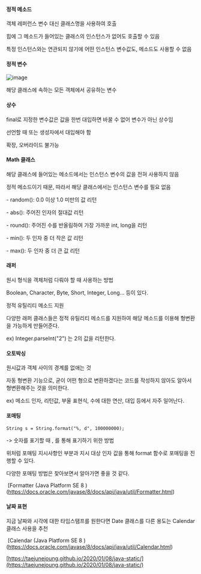 #### **정적 메소드**

객체 레퍼런스 변수 대신 클래스명을 사용하여 호출

힙에 그 메소드가 들어있는 클래스의 인스턴스가 없어도 호출할 수 있음

특정 인스턴스와는 연관되지 않기에 어떤 인스턴스 변수값도, 메소드도 사용할 수 없음


#### **정적 변수**
![image](https://github.com/GDSC-SWU/2023-JAVA-Study/assets/97941141/e88f3e8e-c17e-40af-a08c-28b0e2ed0421)

해당 클래스에 속하는 모든 객체에서 공유하는 변수


#### **상수**

final로 지정한 변수값은 값을 한번 대입하면 바꿀 수 없어 변수가 아닌 상수임

선언할 때 또는 생성자에서 대입해야 함

확장, 오버라이드 불가능


#### **Math 클래스**

해당 클래스에 들어있는 메소드에서는 인스턴스 변수의 값을 전혀 사용하지 않음

정적 메소드이기 때문, 따라서 해당 클래스에서는 인스턴스 변수를 필요 없음

\- random(): 0.0 이상 1.0 미만의 값 리턴

\- abs(): 주어진 인자의 절대값 리턴

\- round(): 주어진 수를 반올림하여 가장 가까운 int, long을 리턴

\- min(): 두 인자 중 더 작은 값 리턴

\- max(): 두 인자 중 더 큰 값 리턴



#### **래퍼**

원시 형식을 객체처럼 다뤄야 할 때 사용하는 방법

Boolean, Character, Byte, Short, Integer, Long... 등이 있다.

정적 유틸리티 메소드 지원

다양한 래퍼 클래스들은 정적 유틸리티 메소드를 지원하여 해당 메소드를 이용해 형변환을 가능하게 만들어준다.

ex) Integer.parseInt("2") 는 2의 값을 리턴한다.



#### **오토박싱**

원시값과 객체 사이의 경계를 없애는 것

자동 형변환 기능으로, 굳이 어떤 형으로 변환하겠다는 코드를 작성하지 않아도 알아서 형변환해주는 것을 의미한다.

ex) 메소드 인자, 리턴값, 부울 표현식, 수에 대한 연산, 대입 등에서 자주 일어난다.


#### **포매팅**

```
String s = String.format("%, d", 100000000);
```

\-> 숫자를 표기할 때 , 를 통해 표기하기 위한 방법

위처럼 포매팅 지시사항인 부분과 지시 대상 인자 값을 통해 format 함수로 포매팅을 진행할 수 있다.

다양한 포매팅 방법은 찾아보면서 알아가면 좋을 것 같다.

 [Formatter (Java Platform SE 8 )
 (https://docs.oracle.com/javase/8/docs/api/java/util/Formatter.html)


#### **날짜 표현**

지금 날짜와 시각에 대한 타임스탬프를 원한다면 Date 클래스를 다른 용도는 Calendar 클래스 사용을 추천

 [Calendar (Java Platform SE 8 )
(https://docs.oracle.com/javase/8/docs/api/java/util/Calendar.html)

[https://taejunejoung.github.io/2020/01/08/java-static/](https://taejunejoung.github.io/2020/01/08/java-static/)
